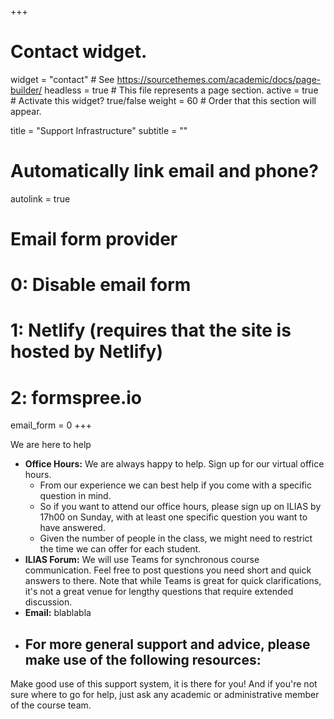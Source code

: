 +++
# Contact widget.
widget = "contact"  # See https://sourcethemes.com/academic/docs/page-builder/
headless = true  # This file represents a page section.
active = true  # Activate this widget? true/false
weight = 60  # Order that this section will appear.

title = "Support Infrastructure"
subtitle = ""

# Automatically link email and phone?
autolink = true

# Email form provider
#   0: Disable email form
#   1: Netlify (requires that the site is hosted by Netlify)
#   2: formspree.io
email_form = 0
+++

We are here to help

- **Office Hours:** We are always happy to help. Sign up for our virtual office hours.
  - From our experience we can best help if you come with a specific question in mind.
  - So if you want to attend our office hours, please sign up on ILIAS by 17h00 on Sunday,
with at least one specific question you want to have answered.
  - Given the number of people in the class, we might need to restrict the time we can offer
for each student.
- **ILIAS Forum:** We will use Teams for synchronous course communication. Feel free to post questions you need short and quick answers to there. Note that while Teams is great for quick clarifications, it's not a great venue for lengthy questions that require extended discussion.  
- **Email:** blablabla
- For more general support and advice, please make use of the following resources:
  - 

Make good use of this support system, it is there for you! And if you're not sure where to go for help, just ask any academic or administrative member of the course team.
